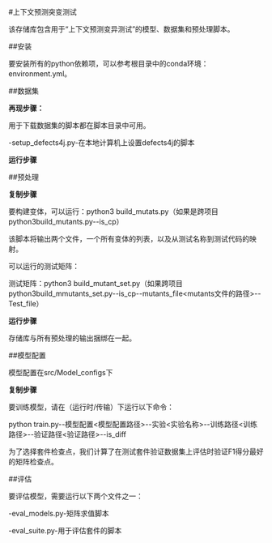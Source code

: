 #上下文预测突变测试



该存储库包含用于“上下文预测变异测试”的模型、数据集和预处理脚本。



##安装



要安装所有的python依赖项，可以参考根目录中的conda环境：environment.yml。



##数据集



**再现步骤：**



用于下载数据集的脚本都在脚本目录中可用。



-setup_defects4j.py-在本地计算机上设置defects4j的脚本



**运行步骤**





##预处理



**复制步骤**



要构建变体，可以运行：python3 build_mutats.py（如果是跨项目python3build_mutants.py--is_cp）



该脚本将输出两个文件，一个所有变体的列表，以及从测试名称到测试代码的映射。



可以运行的测试矩阵：



测试矩阵：python3 build_mutant_set.py（如果跨项目python3build_mmutants_set.py--is_cp--mutants_file<mutants文件的路径>--Test_file<PATH TO Test MAP>）



**运行步骤**



存储库与所有预处理的输出捆绑在一起。



##模型配置



模型配置在src/Model_configs下



**复制步骤**

要训练模型，请在（运行时/传输）下运行以下命令：



python train.py--模型配置<模型配置路径>--实验<实验名称>--训练路径<训练路径>--验证路径<验证路径>--is_diff





为了选择套件检查点，我们计算了在测试套件验证数据集上评估时验证F1得分最好的矩阵检查点。



##评估



要评估模型，需要运行以下两个文件之一：



-eval_models.py-矩阵求值脚本

-eval_suite.py-用于评估套件的脚本